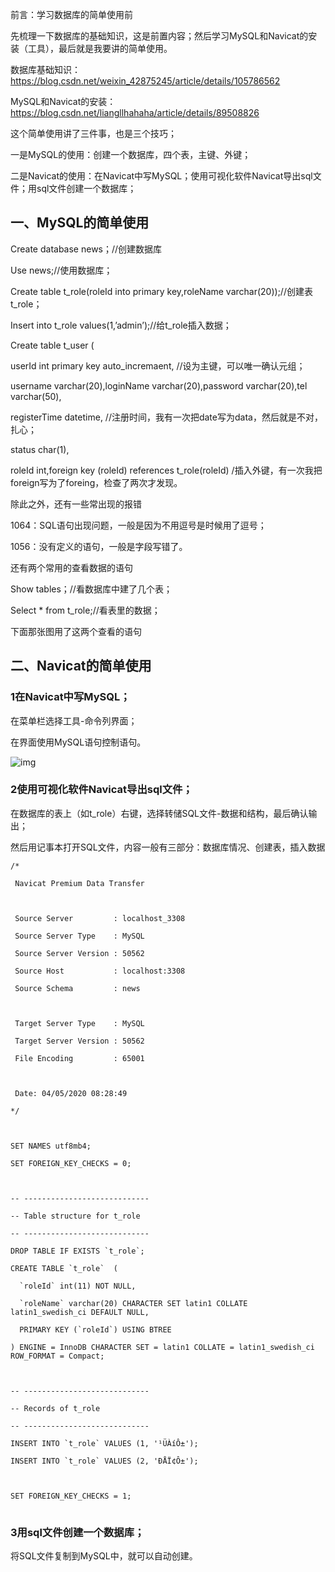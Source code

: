 前言：学习数据库的简单使用前

先梳理一下数据库的基础知识，这是前置内容；然后学习MySQL和Navicat的安装（工具），最后就是我要讲的简单使用。

数据库基础知识：https://blog.csdn.net/weixin_42875245/article/details/105786562

MySQL和Navicat的安装：https://blog.csdn.net/liangllhahaha/article/details/89508826



这个简单使用讲了三件事，也是三个技巧；

一是MySQL的使用：创建一个数据库，四个表，主键、外键；

二是Navicat的使用：在Navicat中写MySQL；使用可视化软件Navicat导出sql文件；用sql文件创建一个数据库；



## 一、MySQL的简单使用

Create database news；//创建数据库

Use news;//使用数据库；

Create table t_role(roleId into primary key,roleName varchar(20));//创建表t_role；

Insert into t_role values(1,’admin’);//给t_role插入数据；

Create table t_user (

userId int primary key auto_incremaent,     //设为主键，可以唯一确认元组；

username varchar(20),loginName varchar(20),password varchar(20),tel varchar(50),

registerTime datetime,  //注册时间，我有一次把date写为data，然后就是不对，扎心；

status char(1),

roleId int,foreign key (roleId) references t_role(roleId)  /插入外键，有一次我把foreign写为了foreing，检查了两次才发现。



除此之外，还有一些常出现的报错

1064：SQL语句出现问题，一般是因为不用逗号是时候用了逗号；

1056：没有定义的语句，一般是字段写错了。



还有两个常用的查看数据的语句

Show tables；//看数据库中建了几个表；

Select * from t_role;//看表里的数据；

下面那张图用了这两个查看的语句



## 二、Navicat的简单使用

### 1在Navicat中写MySQL；

在菜单栏选择工具-命令列界面；

在界面使用MySQL语句控制语句。

![img](https://img-blog.csdnimg.cn/20200504090554755.png?x-oss-process=image/watermark,type_ZmFuZ3poZW5naGVpdGk,shadow_10,text_aHR0cHM6Ly9ibG9nLmNzZG4ubmV0L3dlaXhpbl80Mjg3NTI0NQ==,size_16,color_FFFFFF,t_70)![点击并拖拽以移动](data:image/gif;base64,R0lGODlhAQABAPABAP///wAAACH5BAEKAAAALAAAAAABAAEAAAICRAEAOw==)

### 2使用可视化软件Navicat导出sql文件；

在数据库的表上（如t_role）右键，选择转储SQL文件-数据和结构，最后确认输出；

然后用记事本打开SQL文件，内容一般有三部分：数据库情况、创建表，插入数据

```
/*

 Navicat Premium Data Transfer



 Source Server         : localhost_3308

 Source Server Type    : MySQL

 Source Server Version : 50562

 Source Host           : localhost:3308

 Source Schema         : news



 Target Server Type    : MySQL

 Target Server Version : 50562

 File Encoding         : 65001



 Date: 04/05/2020 08:28:49

*/



SET NAMES utf8mb4;

SET FOREIGN_KEY_CHECKS = 0;



-- ----------------------------

-- Table structure for t_role

-- ----------------------------

DROP TABLE IF EXISTS `t_role`;

CREATE TABLE `t_role`  (

  `roleId` int(11) NOT NULL,

  `roleName` varchar(20) CHARACTER SET latin1 COLLATE latin1_swedish_ci DEFAULT NULL,

  PRIMARY KEY (`roleId`) USING BTREE

) ENGINE = InnoDB CHARACTER SET = latin1 COLLATE = latin1_swedish_ci ROW_FORMAT = Compact;



-- ----------------------------

-- Records of t_role

-- ----------------------------

INSERT INTO `t_role` VALUES (1, '¹ÜÀíÔ±');

INSERT INTO `t_role` VALUES (2, 'ÐÅÏ¢Ô±');



SET FOREIGN_KEY_CHECKS = 1;
```

![点击并拖拽以移动](data:image/gif;base64,R0lGODlhAQABAPABAP///wAAACH5BAEKAAAALAAAAAABAAEAAAICRAEAOw==)

### 3用sql文件创建一个数据库；

将SQL文件复制到MySQL中，就可以自动创建。